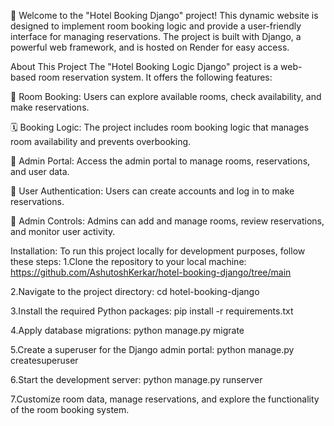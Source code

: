 🏨 Welcome to the "Hotel Booking Django" project! This dynamic website is designed to implement room booking logic and provide a user-friendly interface for managing reservations. 
The project is built with Django, a powerful web framework, and is hosted on Render for easy access.

About This Project
The "Hotel Booking Logic Django" project is a web-based room reservation system. It offers the following features:

🛌 Room Booking: Users can explore available rooms, check availability, and make reservations.

🗓️ Booking Logic: The project includes room booking logic that manages room availability and prevents overbooking.

🏢 Admin Portal: Access the admin portal to manage rooms, reservations, and user data.

🔑 User Authentication: Users can create accounts and log in to make reservations.

💼 Admin Controls: Admins can add and manage rooms, review reservations, and monitor user activity.


Installation:
To run this project locally for development purposes, follow these steps:
1.Clone the repository to your local machine:
https://github.com/AshutoshKerkar/hotel-booking-django/tree/main 

2.Navigate to the project directory:
 cd hotel-booking-django

3.Install the required Python packages:
 pip install -r requirements.txt

4.Apply database migrations:
 python manage.py migrate

5.Create a superuser for the Django admin portal:
 python manage.py createsuperuser

6.Start the development server:
 python manage.py runserver

7.Customize room data, manage reservations, and explore the functionality of the room booking system.


